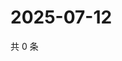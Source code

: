 # 2025-07-12

共 0 条

<!-- BEGIN ZHIHUQUESTIONS -->
<!-- 最后更新时间 Sat Jul 12 2025 19:09:38 GMT+0800 (China Standard Time) -->

<!-- END ZHIHUQUESTIONS -->
